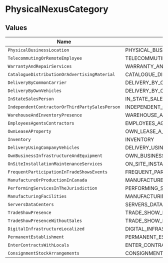 # PhysicalNexusCategory


## Values

| Name                                               | Value                                              |
| -------------------------------------------------- | -------------------------------------------------- |
| `PhysicalBusinessLocation`                         | PHYSICAL_BUSINESS_LOCATION                         |
| `TelecommutingOrRemoteEmployee`                    | TELECOMMUTING_OR_REMOTE_EMPLOYEE                   |
| `WarrantyAndRepairServices`                        | WARRANTY_AND_REPAIR_SERVICES                       |
| `CatalogueDistributionOrAdvertisingMaterial`       | CATALOGUE_DISTRIBUTION_OR_ADVERTISING_MATERIAL     |
| `DeliveryByCommonCarrier`                          | DELIVERY_BY_COMMON_CARRIER                         |
| `DeliveryByOwnVehicles`                            | DELIVERY_BY_OWN_VEHICLES                           |
| `InStateSalesPerson`                               | IN_STATE_SALES_PERSON                              |
| `IndependentContractorOrThirdPartySalesPerson`     | INDEPENDENT_CONTRACTOR_OR_THIRD_PARTY_SALES_PERSON |
| `WarehouseAndInventoryPresence`                    | WAREHOUSE_AND_INVENTORY_PRESENCE                   |
| `EmployeesAgentsContractors`                       | EMPLOYEES_AGENTS_CONTRACTORS                       |
| `OwnLeaseAProperty`                                | OWN_LEASE_A_PROPERTY                               |
| `Inventory`                                        | INVENTORY                                          |
| `DeliveryUsingCompanyVehicles`                     | DELIVERY_USING_COMPANY_VEHICLES                    |
| `OwnBusinessInfrastructureAndEquipment`            | OWN_BUSINESS_INFRASTRUCTURE_AND_EQUIPMENT          |
| `OnSiteInstallationMaintenanceServices`            | ON_SITE_INSTALLATION_MAINTENANCE_SERVICES          |
| `FrequentParticipationInTradeShowsEvents`          | FREQUENT_PARTICIPATION_IN_TRADE_SHOWS_EVENTS       |
| `ManufactureOrProductionInCanada`                  | MANUFACTURE_OR_PRODUCTION_IN_CANADA                |
| `PerformingServicesInTheJurisdiction`              | PERFORMING_SERVICES_IN_THE_JURISDICTION            |
| `ManufacturingFacilities`                          | MANUFACTURING_FACILITIES                           |
| `ServersDataCenters`                               | SERVERS_DATA_CENTERS                               |
| `TradeShowPresence`                                | TRADE_SHOW_PRESENCE                                |
| `TradeShowPresenceWithoutSales`                    | TRADE_SHOW_PRESENCE_WITHOUT_SALES                  |
| `DigitalInfrastructureLocalized`                   | DIGITAL_INFRASTRUCTURE_LOCALIZED                   |
| `PermanentEstablishment`                           | PERMANENT_ESTABLISHMENT                            |
| `EnterContractsWithLocals`                         | ENTER_CONTRACTS_WITH_LOCALS                        |
| `ConsignmentStockArrangements`                     | CONSIGNMENT_STOCK_ARRANGEMENTS                     |